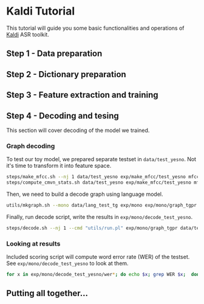 # Kaldi Tutorial

This tutorial will guide you some basic functionalities and operations of [Kaldi](http://kaldi-asr.org/) ASR toolkit.

## Step 1 - Data preparation

## Step 2 - Dictionary preparation

## Step 3 - Feature extraction and training

## Step 4 - Decoding and tesing

This section will cover decoding of the model we trained.

### Graph decoding

To test our toy model, we prepared separate testset in `data/test_yesno`. Not it's time to transform it into feature space.

```bash 
steps/make_mfcc.sh --nj 1 data/test_yesno exp/make_mfcc/test_yesno mfcc
steps/compute_cmvn_stats.sh data/test_yesno exp/make_mfcc/test_yesno mfcc
```

Then, we need to build a decode graph using language model.

```bash
utils/mkgraph.sh --mono data/lang_test_tg exp/mono exp/mono/graph_tgpr
```

Finally, run decode script, write the results in `exp/mono/decode_test_yesno`.

```bash 
steps/decode.sh --nj 1 --cmd "utils/run.pl" exp/mono/graph_tgpr data/test_yesno exp/mono/decode_test_yesno
```

### Looking at results

Included scoring script will compute word error rate (WER) of the testset. See `exp/mono/decode_test_yesno` to look at them.
```bash
for x in exp/mono/decode_test_yesno/wer*; do echo $x; grep WER $x;  done
```

## Putting all together...


